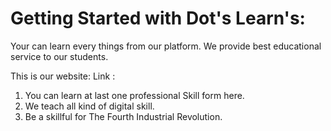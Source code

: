 # Getting Started with Dot's Learn's: 

Your can learn every things from our platform. We provide best educational service to our students. 

This is our website:
Link :    

1. You can learn at last one professional Skill form here.
2. We teach all kind of digital skill.
3. Be a skillful for The Fourth Industrial Revolution.


